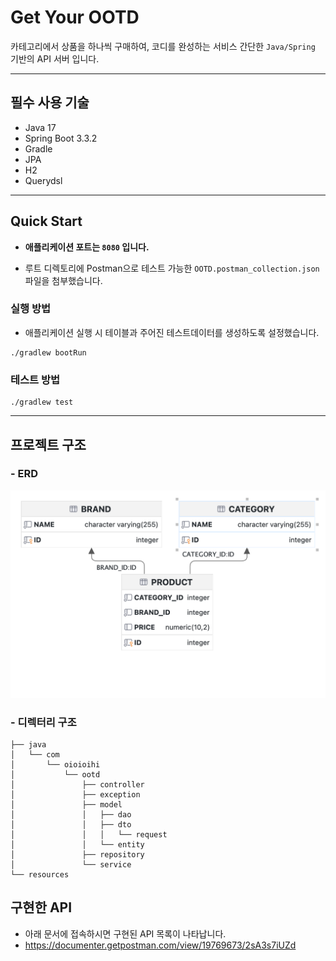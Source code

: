 # Get Your OOTD


카테고리에서 상품을 하나씩 구매하여, 코디를 완성하는 서비스 간단한 `Java/Spring` 기반의 API 서버 입니다.

---
## 필수 사용 기술

* Java 17
* Spring Boot 3.3.2
* Gradle
* JPA
* H2
* Querydsl
---

## Quick Start
- **애플리케이션 포트는 `8080` 입니다.**

- 루트 디렉토리에 Postman으로 테스트 가능한 `OOTD.postman_collection.json` 파일을 첨부했습니다.

### 실행 방법

- 애플리케이션 실행 시 테이블과 주어진 테스트데이터를 생성하도록 설정했습니다.
```shell
./gradlew bootRun
```

### 테스트 방법
```shell
./gradlew test
```



---

## 프로젝트 구조

### - ERD

![BRAND.png](BRAND.png)


### - 디렉터리 구조

```agsl
├── java
│   └── com
│       └── oioioihi
│           └── ootd
│               ├── controller
│               ├── exception
│               ├── model
│               │   ├── dao
│               │   ├── dto
│               │   │   └── request
│               │   └── entity
│               ├── repository
│               └── service
└── resources

```

## 구현한 API
- 아래 문서에 접속하시면 구현된 API 목록이 나타납니다.
- https://documenter.getpostman.com/view/19769673/2sA3s7iUZd


